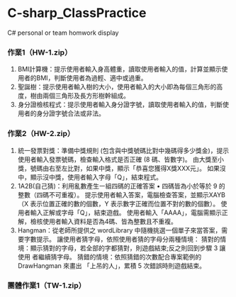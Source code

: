 # C-sharp_ClassPractice
C# personal or team homwork display

### 作業1（HW-1.zip）
1. BMI計算機：提示使用者輸入身高體重，讀取使用者輸入的值，計算並顯示使用者的BMI，判斷使用者為過輕、適中或過重。
2. 聖誕樹：提示使用者輸入樹的大小，使用者輸入的大小即為每個三角形的高度，樹由兩個三角形及長方形樹幹組成。
3. 身分證檢核程式：提示使用者輸入身分證字號，讀取使用者輸入的值，判斷使用者的身分證字號合法或非法。

### 作業2（HW-2.zip）
1. 統一發票對獎：準備中獎規則 (包含與中獎號碼比對中幾碼得多少獎金)，提示使用者輸入發票號碼，檢查輸入格式是否正確 (8 碼、皆數字)。
   由大獎至小獎，號碼由右至左比對，如果中獎，顯示「恭喜您獲得X獎XXX元」。
   如果沒中，顯示沒中獎，使用者輸入字母「Q」，結束程式。
2. 1A2B(自己猜)：利用亂數產生㇐組四碼的正確答案 • 四碼皆為小於等於 9 的整數（四碼不可重複）。
   提示使用者輸入答案，電腦檢查答案，並顯示XAYB（X 表示位置正確的數的個數，Y 表示數字正確而位置不對的數的個數）。
   使用者輸入正解或字母「Q」，結束遊戲。
   使用者輸入「AAAA」，電腦需顯示正解，檢核使用者輸入資料是否為4碼、皆為整數且不重複。
3. Hangman：從老師所提供之 wordLibrary 中隨機挑選一個單子來當答案，需要字數提示。
   讓使用者猜字母，依照使用者猜的字母分兩種情境：
   猜對的情境：顯示猜對的字母，若全部的字都猜對，則遊戲結束;反之則回到步驟 3 讓使用 者繼續猜字母。
   猜錯的情境：依照猜錯的次數配合專案範例的 DrawHangman 來畫出 「上吊的人」，累積 5 次錯誤時則遊戲結束。
   
### 團體作業1（TW-1.zip）
